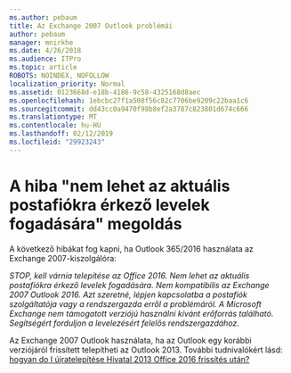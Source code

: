```yaml
---
ms.author: pebaum
title: Az Exchange 2007 Outlook problémái
author: pebaum
manager: mnirkhe
ms.date: 4/26/2018
ms.audience: ITPro
ms.topic: article
ROBOTS: NOINDEX, NOFOLLOW
localization_priority: Normal
ms.assetid: 0123668d-e18b-4186-9c58-4325168d8aec
ms.openlocfilehash: 1ebcbc27f1a508f56c82c7706be9209c22baa1c6
ms.sourcegitcommit: dd43cc0a9470f98b8ef2a3787c823801d674c666
ms.translationtype: MT
ms.contentlocale: hu-HU
ms.lasthandoff: 02/12/2019
ms.locfileid: "29923243"
---
```

# <a name="solution-for-error-you-wont-be-able-to-receive-mail-from-a-current-mailbox"></a>A hiba "nem lehet az aktuális postafiókra érkező levelek fogadására" megoldás
A következő hibákat fog kapni, ha Outlook 365/2016 használata az Exchange 2007-kiszolgálóra:

*STOP, kell várnia telepítése az Office 2016. Nem lehet az aktuális postafiókra érkező levelek fogadására. Nem kompatibilis az Exchange 2007 Outlook 2016. Azt szeretné, lépjen kapcsolatba a postafiók szolgáltatója vagy a rendszergazda erről a problémáról. A Microsoft Exchange nem támogatott verziójú használni kívánt erőforrás található. Segítségért forduljon a levelezésért felelős rendszergazdához.*

Az Exchange 2007 Outlook használata, ha az Outlook egy korábbi verziójáról frissített telepítheti az Outlook 2013. További tudnivalókért lásd: [hogyan do I újratelepítése Hivatal 2013 Office 2016 frissítés után?](https://support.office.com/article/a6ca92f4-cbb4-4609-9fdb-f8d3dd6812f3)